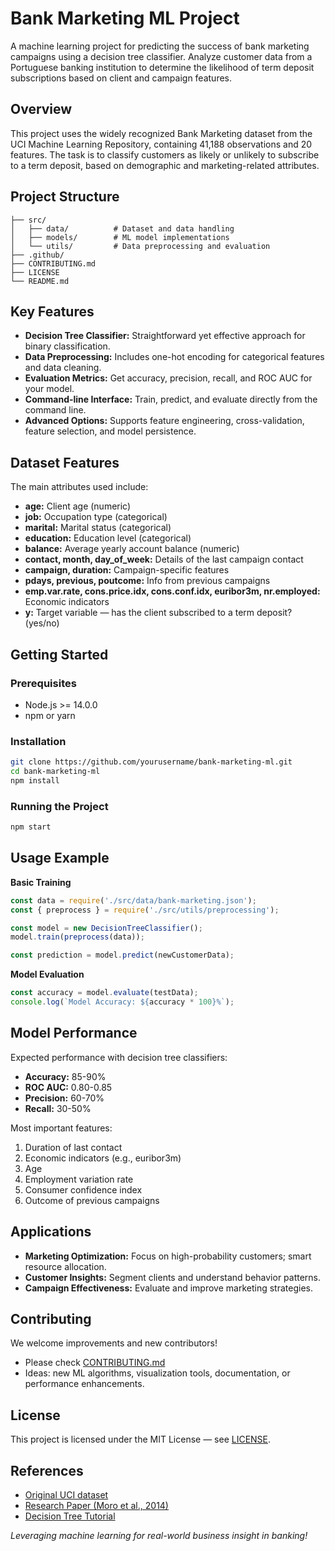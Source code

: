 # Bank Marketing ML Project

A machine learning project for predicting the success of bank marketing campaigns using a decision tree classifier. Analyze customer data from a Portuguese banking institution to determine the likelihood of term deposit subscriptions based on client and campaign features.

## Overview

This project uses the widely recognized Bank Marketing dataset from the UCI Machine Learning Repository, containing 41,188 observations and 20 features. The task is to classify customers as likely or unlikely to subscribe to a term deposit, based on demographic and marketing-related attributes.

## Project Structure

```
├── src/
│   ├── data/          # Dataset and data handling
│   ├── models/        # ML model implementations
│   └── utils/         # Data preprocessing and evaluation
├── .github/
├── CONTRIBUTING.md
├── LICENSE
└── README.md
```

## Key Features

- **Decision Tree Classifier:** Straightforward yet effective approach for binary classification.
- **Data Preprocessing:** Includes one-hot encoding for categorical features and data cleaning.
- **Evaluation Metrics:** Get accuracy, precision, recall, and ROC AUC for your model.
- **Command-line Interface:** Train, predict, and evaluate directly from the command line.
- **Advanced Options:** Supports feature engineering, cross-validation, feature selection, and model persistence.

## Dataset Features

The main attributes used include:

- **age:** Client age (numeric)
- **job:** Occupation type (categorical)
- **marital:** Marital status (categorical)
- **education:** Education level (categorical)
- **balance:** Average yearly account balance (numeric)
- **contact, month, day_of_week:** Details of the last campaign contact
- **campaign, duration:** Campaign-specific features
- **pdays, previous, poutcome:** Info from previous campaigns
- **emp.var.rate, cons.price.idx, cons.conf.idx, euribor3m, nr.employed:** Economic indicators
- **y:** Target variable — has the client subscribed to a term deposit? (yes/no)

## Getting Started

### Prerequisites

- Node.js >= 14.0.0
- npm or yarn

### Installation

```bash
git clone https://github.com/yourusername/bank-marketing-ml.git
cd bank-marketing-ml
npm install
```

### Running the Project

```bash
npm start
```

## Usage Example

**Basic Training**
```javascript
const data = require('./src/data/bank-marketing.json');
const { preprocess } = require('./src/utils/preprocessing');

const model = new DecisionTreeClassifier();
model.train(preprocess(data));

const prediction = model.predict(newCustomerData);
```

**Model Evaluation**
```javascript
const accuracy = model.evaluate(testData);
console.log(`Model Accuracy: ${accuracy * 100}%`);
```

## Model Performance

Expected performance with decision tree classifiers:

- **Accuracy:** 85-90%
- **ROC AUC:** 0.80-0.85
- **Precision:** 60-70%
- **Recall:** 30-50%

Most important features:
1. Duration of last contact
2. Economic indicators (e.g., euribor3m)
3. Age
4. Employment variation rate
5. Consumer confidence index
6. Outcome of previous campaigns

## Applications

- **Marketing Optimization:** Focus on high-probability customers; smart resource allocation.
- **Customer Insights:** Segment clients and understand behavior patterns.
- **Campaign Effectiveness:** Evaluate and improve marketing strategies.

## Contributing

We welcome improvements and new contributors!

- Please check [CONTRIBUTING.md](CONTRIBUTING.md)
- Ideas: new ML algorithms, visualization tools, documentation, or performance enhancements.

## License

This project is licensed under the MIT License — see [LICENSE](LICENSE).

## References

- [Original UCI dataset](https://archive.ics.uci.edu/dataset/222/bank+marketing)
- [Research Paper (Moro et al., 2014)](https://www.sciencedirect.com/science/article/pii/S0167923614000550)
- [Decision Tree Tutorial](https://www.geeksforgeeks.org/machine-learning/decision-tree-introduction-example/)

*Leveraging machine learning for real-world business insight in banking!*
